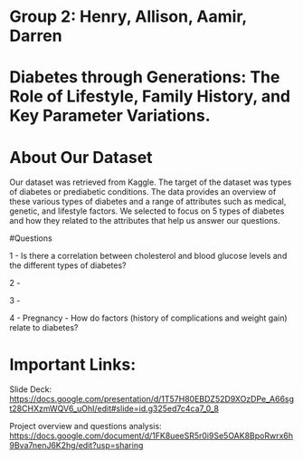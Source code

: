 # Group 2: Henry, Allison, Aamir, Darren
# Diabetes through Generations: The Role of Lifestyle, Family History, and Key Parameter Variations.

# About Our Dataset

Our dataset was retrieved from Kaggle. The target of the dataset was types of diabetes or prediabetic conditions. The data provides an overview of these various types of diabetes and a range of attributes such as medical, genetic, and lifestyle factors. We selected to focus on 5 types of diabetes and how they related to the attributes that help us answer our questions.

#Questions

1 - Is there a correlation between cholesterol and blood glucose levels and the different types of diabetes?

2 - 

3 - 

4 - Pregnancy - How do factors (history of complications and weight gain) relate to diabetes?

# Important Links: 

Slide Deck: https://docs.google.com/presentation/d/1T57H80EBDZ52D9XOzDPe_A66sgt28CHXzmWQV6_uOhI/edit#slide=id.g325ed7c4ca7_0_8 

Project overview and questions analysis: https://docs.google.com/document/d/1FK8ueeSR5r0i9Se5OAK8BpoRwrx6h9Bva7nenJ6K2hg/edit?usp=sharing 

